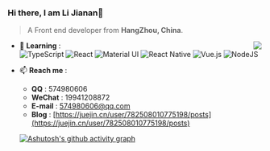 ### Hi there, I am Li Jianan👋

> A Front end developer from **HangZhou, China**.

<a href="https://github.com/anuraghazra/github-readme-stats">
  <img align="right" src="https://github-readme-stats.vercel.app/api?username=li-jia-nan&show_icons=true&theme=graywhite" />
</a>

- 🌱 **Learning** :  
  ![TypeScript](https://img.shields.io/badge/typescript-%23007ACC.svg?style=for-the-badge&logo=typescript&logoColor=white)
  ![React](https://img.shields.io/badge/react-%2320232a.svg?style=for-the-badge&logo=react&logoColor=%2361DAFB)
  ![Material UI](https://img.shields.io/badge/materialui-%230081CB.svg?style=for-the-badge&logo=material-ui&logoColor=white)
  ![React Native](https://img.shields.io/badge/react_native-%2320232a.svg?style=for-the-badge&logo=react&logoColor=%2361DAFB)
  ![Vue.js](https://img.shields.io/badge/vuejs-%2335495e.svg?style=for-the-badge&logo=vuedotjs&logoColor=%234FC08D)
  ![NodeJS](https://img.shields.io/badge/node.js-6DA55F?style=for-the-badge&logo=node.js&logoColor=white)

- 📫 **Reach me** :
  - **QQ** : 574980606
  - **WeChat** : 19941208872
  - **E-mail** : 574980606@qq.com
  - **Blog** : [https://juejin.cn/user/782508010775198/posts](https://juejin.cn/user/782508010775198/posts)

  [![Ashutosh's github activity graph](https://activity-graph.herokuapp.com/graph?username=li-jia-nan&theme=minimal)](https://github.com/ashutosh00710/github-readme-activity-graph)
